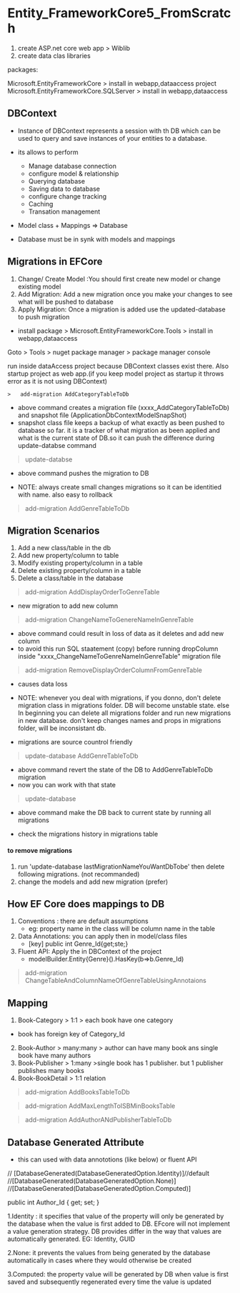 # Entity_FrameworkCore5_FromScratch

1. create ASP.net core web app > Wiblib
2. create data clas libraries


packages:

Microsoft.EntityFrameworkCore > install in webapp,dataaccess project
Microsoft.EntityFrameworkCore.SQLServer > install in webapp,dataaccess

## DBContext
* Instance of DBContext represents a session with th DB which can be used to query and save instances of your entities to a database.
* its allows to perform
    * Manage database connection
    * configure model & relationship
    * Querying database
    * Saving data to database
    * configure change tracking
    * Caching
    * Transation management


* Model class + Mappings => Database 
* Database must be in synk with models and mappings

## Migrations in EFCore
1. Change/ Create Model :You should first create new model or change existing model
2. Add Migration: Add a new migration once you make your changes to see what will be pushed to database
3. Apply Migration: Once a migration is added use the updated-database to push migration

* install package > Microsoft.EntityFrameworkCore.Tools > install in webapp,dataaccess

Goto > Tools > nuget package manager > package manager console

run inside dataAccess project because DBContext classes exist there. Also startup project as web app.(if you keep model project as startup it throws error as it is not using DBContext)

    >   add-migration AddCategoryTableToDb

* above command creates a migration file (xxxx_AddCategoryTableToDb) and snapshot file (ApplicationDbContextModelSnapShot)
* snapshot class file keeps a backup of what exactly as been pushed to database so far. it is a tracker of what migration as been applied and what is the current state of DB.so it can push the difference during update-databse command

 >  update-databse

 * above command pushes the migration to DB

 * NOTE: always create small changes migrations so it can be identitied with name. also easy to rollback

 >   add-migration AddGenreTableToDb

 ## Migration Scenarios
 1. Add a new class/table in the db
 2. Add new property/column to table
 3. Modify existing property/column in a table
 4. Delete existing property/column in a table
 5. Delete a class/table in the database

>  add-migration AddDisplayOrderToGenreTable
* new migration to add new column

>  add-migration ChangeNameToGenereNameInGenreTable

 * above command could result in loss of data as it deletes and add new column
 * to avoid this run SQL staatement (copy) before running dropColumn inside "xxxx_ChangeNameToGenreNameInGenreTable" migration file

> add-migration RemoveDisplayOrderColumnFromGenreTable
* causes data loss

* NOTE: whenever you deal with migrations, if you donno, don't delete migration class in migrations folder. DB will become unstable state.
else In beginning you can delete all migrations folder and run new migrations in new database. don't keep changes names and props in migrations folder, will be inconsistant db.
* migrations are source countrol friendly

 > update-database AddGenreTableToDb
 * above command revert the state of the DB to AddGenreTableToDb migration
* now you can work with that state

> update-database
* above command make the DB back to current state by running all migrations

* check the migrations history in migrations table

#### to remove migrations
1. run 'update-database lastMigrationNameYouWantDbTobe' then delete following migrations. (not recommanded)
2. change the models and add new migration (prefer) 

## How EF Core does mappings to DB
1. Conventions : there are default assumptions
    * eg: property name in the class will be column name in the table
2. Data Annotations: you can apply then in model/class files
    * [key] public int Genre_Id{get;ste;}
3. Fluent API: Apply the in DBContext of the project
    * modelBuilder.Entity{Genre}().HasKey(b=>b.Genre_Id)

> add-migration ChangeTableAndColumnNameOfGenreTableUsingAnnotaions

## Mapping
1. Book-Category > 1:1 > each book have one category
* book has foreign key of Category_Id

2. Book-Author > many:many > author can have many book ans single book have many authors
3. Book-Publisher > 1:many >single book has 1 publisher. but 1 publisher publishes many books
4. Book-BookDetail > 1:1 relation

> add-migration AddBooksTableToDb

> add-migration AddMaxLengthToISBMinBooksTable

> add-migration AddAuthorANdPublisherTableToDb


## Database Generated Attribute
* this can used with data annototions (like below) or fluent API 

// [DatabaseGenerated(DatabaseGeneratedOption.Identity)]//default
//[DatabaseGenerated(DatabaseGeneratedOption.None)] 
//[DatabaseGenerated(DatabaseGeneratedOption.Computed)]

public int Author_Id { get; set; }

1.Identity : it specifies that value of the property will only be generated by the database when the value is first added to DB. EFcore will not implement a value generation strategy. DB provides differ in the way that values are automatically generated. EG: Identity, GUID

2.None: it prevents the values from being generated by the database automatically in cases where they would otherwise be created

3.Computed: the property value will be generated by DB when value is first saved and subsequently regenerated every time the value is updated

